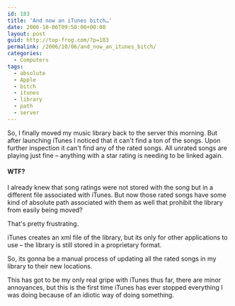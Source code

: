 ```yaml
---
id: 183
title: 'And now an iTunes bitch…'
date: 2006-10-06T09:58:00+00:00
layout: post
guid: http://top-frog.com/?p=183
permalink: /2006/10/06/and_now_an_itunes_bitch/
categories:
  - Computers
tags:
  - absolute
  - Apple
  - bitch
  - itunes
  - library
  - path
  - server
---
```

So, I finally moved my music library back to the server this morning. But after launching iTunes I noticed that it can't find a ton of the songs. Upon further inspection it can't find any of the rated songs. All unrated songs are playing just fine – anything with a star rating is needing to be linked again.



#### WTF?

I already knew that song ratings were not stored with the song but in a different file associated with iTunes. But now those rated songs have some kind of absolute path associated with them as well that prohibit the library from easily being moved?

That's pretty frustrating.

iTunes creates an xml file of the library, but its only for other applications to use – the library is still stored in a proprietary format.

So, its gonna be a manual process of updating all the rated songs in my library to their new locations.

This has got to be my only real gripe with iTunes thus far, there are minor annoyances, but this is the first time iTunes has ever stopped everything I was doing because of an idiotic way of doing something.
